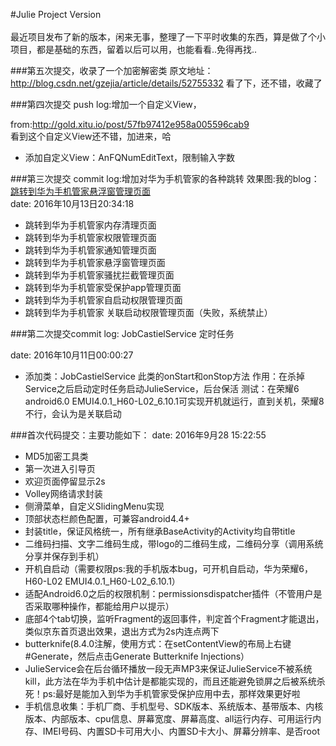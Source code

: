 #Julie Project Version
</br></br>最近项目发布了新的版本，闲来无事，整理了一下平时收集的东西，算是做了个小项目，都是基础的东西，留着以后可以用，也能看看..免得再找..

###第五次提交，收录了一个加密解密类
原文地址：http://blog.csdn.net/gzejia/article/details/52755332
看了下，还不错，收藏了


###第四次提交 push log:增加一个自定义View，

from:http://gold.xitu.io/post/57fb97412e958a005596cab9 </br>
看到这个自定义View还不错，加进来，哈
* 添加自定义View：AnFQNumEditText，限制输入字数

###第三次提交 commit log:增加对华为手机管家的各种跳转
效果图:我的blog： [ 跳转到华为手机管家悬浮窗管理页面 ]( http://blog.csdn.net/pkandroid/article/details/52014653 )
</br>date: 2016年10月13日20:34:18
* 跳转到华为手机管家内存清理页面
* 跳转到华为手机管家权限管理页面
* 跳转到华为手机管家通知管理页面
* 跳转到华为手机管家悬浮窗管理页面
* 跳转到华为手机管家骚扰拦截管理页面
* 跳转到华为手机管家受保护app管理页面
* 跳转到华为手机管家自启动权限管理页面
* 跳转到华为手机管家 关联启动权限管理页面（失败，系统禁止）

###第二次提交commit log: JobCastielService 定时任务

date: 2016年10月11日00:00:27
* 添加类：JobCastielService 此类的onStart和onStop方法 作用：在杀掉Service之后启动定时任务启动JulieService，后台保活 测试：在荣耀6 android6.0 EMUI4.0.1_H60-L02_6.10.1可实现开机就运行，直到关机，荣耀8不行，会认为是关联启动

###首次代码提交：主要功能如下：
date: 2016年9月28 15:22:55
* MD5加密工具类
* 第一次进入引导页
* 欢迎页面停留显示2s
* Volley网络请求封装
* 侧滑菜单，自定义SlidingMenu实现
* 顶部状态栏颜色配置，可兼容android4.4+
* 封装title，保证风格统一，所有继承BaseActivity的Activity均自带title
* 二维码扫描、文字二维码生成，带logo的二维码生成，二维码分享（调用系统分享并保存到手机）
* 开机自启动（需要权限ps:我的手机版本bug，可开机自启动，华为荣耀6，H60-L02 EMUI4.0.1_H60-L02_6.10.1）
* 适配Android6.0之后的权限机制：permissionsdispatcher插件（不管用户是否采取哪种操作，都能给用户以提示）
* 底部4个tab切换，监听Fragment的返回事件，判定首个Fragment才能退出，类似京东首页退出效果，退出方式为2s内连点两下
* butterknife(8.4.0注解，使用方式：在setContentView的布局上右键#Generate，然后点击Generate Butterknife Injections）
* JulieService会在后台循环播放一段无声MP3来保证JulieService不被系统kill，此方法在华为手机中估计是都能实现的，而且还能避免锁屏之后被系统杀死！ps:最好是能加入到华为手机管家受保护应用中去，那样效果更好啦
* 手机信息收集：手机厂商、手机型号、SDK版本、系统版本、基带版本、内核版本、内部版本、cpu信息、屏幕宽度、屏幕高度、all运行内存、可用运行内存、IMEI号码、内置SD卡可用大小、内置SD卡大小、屏幕分辨率、是否root




